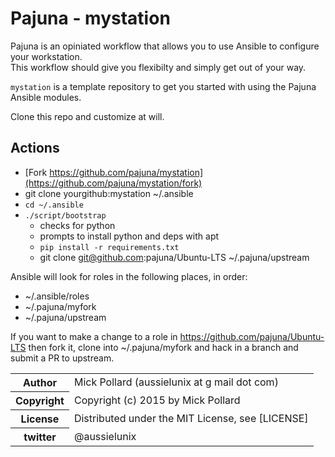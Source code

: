 # Pajuna - mystation

Pajuna is an opiniated workflow that allows you to use Ansible to configure your workstation.  
This workflow should give you flexibilty and simply get out of your way.

`mystation` is a template repository to get you started with using the Pajuna Ansible modules.

Clone this repo and customize at will.

## Actions

* [Fork https://github.com/pajuna/mystation](https://github.com/pajuna/mystation/fork)
* git clone yourgithub:mystation ~/.ansible
* `cd ~/.ansible`
* `./script/bootstrap`
  * checks for python
  * prompts to install python and deps with apt
  * `pip install -r requirements.txt`
  * git clone git@github.com:pajuna/Ubuntu-LTS ~/.pajuna/upstream

Ansible will look for roles in the following places, in order:
* ~/.ansible/roles
* ~/.pajuna/myfork
* ~/.pajuna/upstream

If you want to make a change to a role in https://github.com/pajuna/Ubuntu-LTS then fork it, clone into ~/.pajuna/myfork and hack in a branch and submit a PR to upstream.


<table>
  <tr>
    <th>Author</th><td>Mick Pollard (aussielunix at g mail dot com)</td>
  </tr>
  <tr>
    <th>Copyright</th><td>Copyright (c) 2015 by Mick Pollard</td>
  </tr>
  <tr>
    <th>License</th><td>Distributed under the MIT License, see [LICENSE]</td>
  </tr>
  <tr>
    <th>twitter </th><td>@aussielunix</td>
  </tr>
</table>
